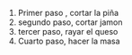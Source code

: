 <ol>
  <li> Primer paso , cortar la piña</li>
  <li>segundo paso, cortar jamon</li>
  <li>tercer  paso, rayar el queso</li>
  <li>Cuarto paso, hacer la masa</li>
</ol>